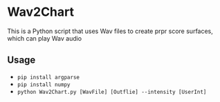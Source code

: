 # Wav2Chart
This is a Python script that uses Wav files to create prpr score surfaces, which can play Wav audio
## Usage
- `pip install argparse`
- `pip install numpy`
- `python Wav2Chart.py [WavFile] [Outflie] --intensity [UserInt]`
